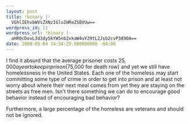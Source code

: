 ```yaml
---
layout: post
title: !binary |-
  VGhlIEhvbWVsZXNzIGluIHRoZSBVUw==
wordpress_id: 11
wordpress_url: !binary |-
  aHR0cDovL3d3dy5kYW5nb2xkaW4uY29tL2Jsb2cvP3A9OA==
date: 2008-05-04 14:54:29.000000000 -04:00
---
```

I find it absurd that the average prisoner costs $25,000 a year to keep in prison ($75,000 for death row) and yet we still have homelessness in the United States. Each one of the homeless may start committing some type of crime in order to get into prison and at least not worry about where their next meal comes from yet they are staying on the streets as free men. Isn't there something we can do to encourage good behavior instead of encouraging bad behavior?

Furthermore, a large percentage of the homeless are veterans and should not be ignored.
